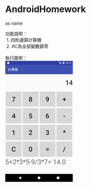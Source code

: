 # AndroidHomework
as name

功能說明：  
  1. 四則運算計算機  
  2. AC為全部變數歸零  
    
執行圖例：  
![image](https://github.com/Rainbowrain-TW/AndroidHomework/raw/master/%E5%9F%B7%E8%A1%8C%E5%9C%96%E4%BE%8Bs.png)
